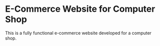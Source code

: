 # E-Commerce Website for Computer Shop
 This is a fully functional e-commerce website developed for a computer shop.

